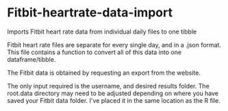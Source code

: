 # Fitbit-heartrate-data-import
Imports Fitbit heart rate data from individual daily files to one tibble

Fitbit heart rate files are separate for every single day, and in a .json format. This file contains a function to convert all of this data into one dataframe/tibble.

The Fitbit data is obtained by requesting an export from the website.

The only input required is the username, and desired results folder. The root.data directory may need to be adjusted depending on where you have saved your Fitbit data folder. I've placed it in the same location as the R file.
